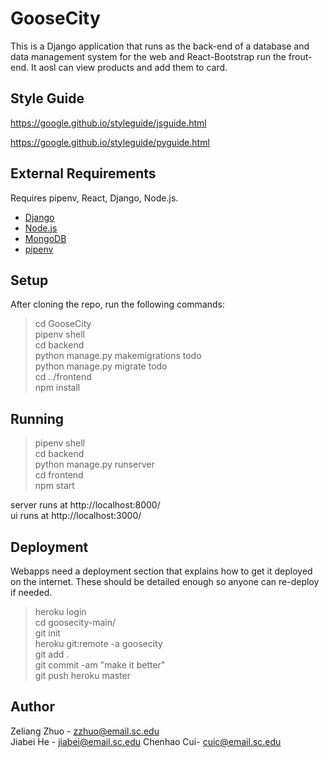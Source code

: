 # GooseCity
This is a Django application that runs as the back-end of a database and data management system for the web and React-Bootstrap run the frout-end. 
It aosl can view products and add them to card.

## Style Guide
https://google.github.io/styleguide/jsguide.html

https://google.github.io/styleguide/pyguide.html

## External Requirements
Requires pipenv, React, Django, Node.js.

* [Django](https://www.djangoproject.com/)
* [Node.js](https://nodejs.org/en/)
* [MongoDB](https://www.mongodb.com/)
* [pipenv](https://pypi.org/project/pipenv/)

## Setup
After cloning the repo, run the following commands:

>cd GooseCity <br>
>pipenv shell <br>
>cd backend <br>
>python manage.py makemigrations todo <br>
>python manage.py migrate todo <br>
>cd ../frontend <br>
>npm install <br>

## Running

>pipenv shell <br>
>cd backend <br>
>python manage.py runserver <br>
>cd frontend <br>
>npm start <br>

server runs at http://localhost:8000/ <br>
ui runs at http://localhost:3000/ <br>

## Deployment
Webapps need a deployment section that explains how to get it deployed on the internet. These should be detailed enough so anyone can re-deploy if needed. 
>heroku login<br>
>cd goosecity-main/<br>
>git init<br>
>heroku git:remote -a goosecity<br>
>git add .<br>
>git commit -am "make it better"<br>
>git push heroku master<br>

## Author
Zeliang Zhuo - zzhuo@email.sc.edu <br>
Jiabei He - jiabei@email.sc.edu
Chenhao Cui- cuic@email.sc.edu

